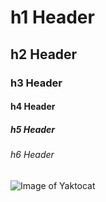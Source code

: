 # h1 Header
## h2 Header
### h3 Header
#### h4 Header
##### h5 Header
###### h6 Header


![Image of Yaktocat](https://octodex.github.com/images/yaktocat.png)

